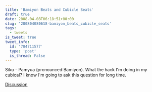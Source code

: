 ```yaml
---
title: 'Bamiyon Beats and Cubicle Seats'
draft: true
date: 2008-04-08T06:18:51+00:00
slug: '200804080618-bamiyon_beats_cubicle_seats'
tags:
  - tweets
is_tweet: true
tweet_info:
  id: '784711577'
  type: 'post'
  is_thread: False
---
```




Siku - Pamyua (pronounced Bamiyon). What the hack I'm doing in my cubical? I know I'm going to ask this question for long time.

[Discussion](https://x.com/sytelus/status/784711577)
